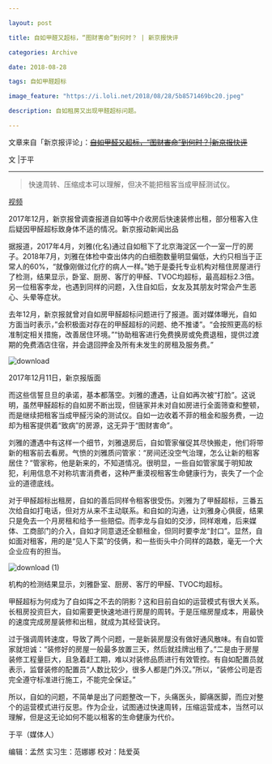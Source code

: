 ```yaml
---

layout: post

title: 自如甲醛又超标，“图财害命”到何时？ | 新京报快评

categories: Archive

date: 2018-08-28

tags: 自如甲醛超标

image_feature: "https://i.loli.net/2018/08/28/5b8571469bc20.jpeg"

description: 自如租房又出现甲醛超标问题。

---
```


文章来自「新京报评论」：~~[自如甲醛又超标，“图财害命”到何时？\|新京报快评](http://wechatscope.jmsc.hku.hk:8000/html?fn=gh_419ea35befa4_2018-08-28_2650671076_0QwLyH31gk.y.tar.gz)~~

文 \|于平

---

> 快速周转、压缩成本可以理解，但决不能把租客当成甲醛测试仪。

[视频](http://finance.sina.com.cn/chanjing/gsnews/2018-08-28/doc-ihikcahe6333316.shtml)

<figcaption>2017年12月，新京报曾调查报道自如等中介收房后快速装修出租，部分租客入住后疑因甲醛超标致身体不适的情况。新京报动新闻出品</figcaption>

据报道，2017年4月，刘雅(化名)通过自如租下了北京海淀区一个一室一厅的房子。2018年7月，刘雅在体检中查出体内的白细胞数量明显偏低，大约只相当于正常人的60%，“就像刚做过化疗的病人一样。”她于是委托专业机构对租住房屋进行了检测，结果显示，卧室、厨房、客厅的甲醛、TVOC均超标，最高超标2.3倍。另一位租客李龙，也遇到同样的问题，入住自如后，女友及其朋友时常会产生恶心、头晕等症状。

去年12月，新京报就曾对自如房甲醛超标问题进行了报道。面对媒体曝光，自如方面当时表示，”会积极面对存在的甲醛超标的问题、绝不推诿”。“会按照更高的标准制定相关措施，改善居住环境。”“协助租客进行免费换房或免费退租，提供过渡期的免费酒店住宿，并会退回押金及所有未发生的房租及服务费。”

![download](https://i.loli.net/2018/08/28/5b8571469bc20.jpeg)

<figcaption>2017年12月11日，新京报版面</figcaption>

而这些信誓旦旦的承诺，基本都落空。刘雅的遭遇，让自如再次被“打脸”。这说明，虽然甲醛超标的自如房不断出现，但链家并未对自如房进行全面筛查和整顿，而是继续把租客当成甲醛污染的测试仪。自如一边收着不菲的租金和服务费，一边却为租客提供着“致病”的房源，这无异于“图财害命”。

刘雅的遭遇中有这样一个细节，刘雅退房后，自如管家催促其尽快搬走，他们将带新的租客前去看房。气愤的刘雅质问管家：“房间还没空气治理，怎么让新的租客居住？”管家称，他是新来的，不知道情况。很明显，一些自如管家属于明知故犯，利用信息不对称坑害消费者，这种严重漠视租客生命健康行为，丧失了一个企业的道德底线。

对于甲醛超标出租房，自如的善后同样令租客很受伤。刘雅为了甲醛超标，三番五次给自如打电话，但对方从来不主动联系。和自如的沟通，让刘雅身心俱疲，结果只是免去一个月房租和给予一些赔偿。而李龙与自如的交涉，同样艰难，后来媒体、工商部门的介入，自如才同意退还全额租金，但同时要李龙“封口”。显然，自如面对租客，用的是“见人下菜”的伎俩，和一些街头中介同样的路数，毫无一个大企业应有的担当。

![download (1)](https://i.loli.net/2018/08/29/5b8571895b512.jpeg)

<figcaption>机构的检测结果显示，刘雅卧室、厨房、客厅的甲醛、TVOC均超标。</figcaption>

甲醛超标为何成为了自如挥之不去的阴影？这和目前自如的运营模式有很大关系。长租房投资巨大，自如需要更快速地进行房屋的周转。于是压缩房屋成本，用最快的速度完成房屋装修和出租，就成为其经营诀窍。

过于强调周转速度，导致了两个问题，一是新装房屋没有做好通风散味。有自如管家就坦诚：“装修好的房屋一般最多放置三天，然后就挂牌出租了。”二是由于房屋装修工程量巨大，且急着赶工期，难以对装修品质进行有效管控。有自如配置员就表示，监督装修的配置员“人数比较少，很多人都是门外汉。”所以，“装修公司是否完全遵守标准进行施工，不能完全保证。”

所以，自如的问题，不简单是出了问题整改一下，头痛医头，脚痛医脚，而应对整个的运营模式进行反思。作为企业，试图通过快速周转，压缩运营成本，当然可以理解，但是这无论如何不能以租客的生命健康为代价。

于平（媒体人）

编辑：孟然  实习生：范娜娜  校对：陆爱英

